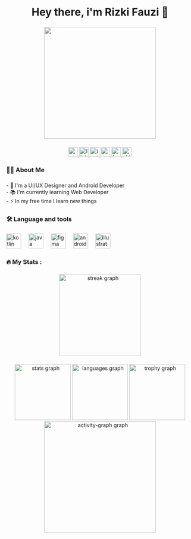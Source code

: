 <h1 align="center">Hey there, i'm Rizki Fauzi 👋</h1>

###

<div align="center">
  <img height="300" src="https://i.ibb.co/vmRCDQB/Frame-1.png"  />
</div>

###

<div align="center">
  <a href="rizkifauzi1512@gmail.com" target="_blank">
    <img src="https://img.shields.io/static/v1?message=Gmail&logo=gmail&label=&color=E97000&logoColor=white&labelColor=&style=for-the-badge" height="25" alt="gmail logo"  />
  </a>
  <a href="https://www.linkedin.com/in/rizki-fauzi-746280229/" target="_blank">
    <img src="https://img.shields.io/static/v1?message=LinkedIn&logo=linkedin&label=&color=E97000&logoColor=white&labelColor=&style=for-the-badge" height="25" alt="linkedin logo"  />
  </a>
  <a href="https://www.instagram.com/rizki_fauzi1512/" target="_blank">
    <img src="https://img.shields.io/static/v1?message=Instagram&logo=instagram&label=&color=E97000&logoColor=white&labelColor=&style=for-the-badge" height="25" alt="instagram logo"  />
  </a>
  <a href="https://www.youtube.com/channel/UCEvIsBCvjYir9JyJvFlI1Iw" target="_blank">
    <img src="https://img.shields.io/static/v1?message=Youtube&logo=youtube&label=&color=E97000&logoColor=white&labelColor=&style=for-the-badge" height="25" alt="youtube logo"  />
  </a>
  <a href="https://www.behance.net/rizkifauzi1512" target="_blank">
    <img src="https://img.shields.io/static/v1?message=Behance&logo=behance&label=&color=E97000&logoColor=white&labelColor=&style=for-the-badge" height="25" alt="behance logo"  />
  </a>
  <a href="https://dribbble.com/rizkifauzi1512" target="_blank">
    <img src="https://img.shields.io/static/v1?message=Dribbble&logo=dribbble&label=&color=E97000&logoColor=white&labelColor=&style=for-the-badge" height="25" alt="dribbble logo"  />
  </a>
</div>

###

<h3 align="left">👩‍💻  About Me</h3>

###

<p align="left">- 🔭 I'm a UI/UX Designer and Android Developer<br>- 📚 I'm currently learning Web Developer<br>- ⚡ In my free time I learn new things</p>

###

<h3 align="left">🛠 Language and tools</h3>

###

<div align="left">
  <img src="https://cdn.jsdelivr.net/gh/devicons/devicon/icons/kotlin/kotlin-original.svg" height="40" alt="kotlin logo"  />
  <img width="12" />
  <img src="https://cdn.jsdelivr.net/gh/devicons/devicon/icons/java/java-original.svg" height="40" alt="java logo"  />
  <img width="12" />
  <img src="https://cdn.jsdelivr.net/gh/devicons/devicon/icons/figma/figma-original.svg" height="40" alt="figma logo"  />
  <img width="12" />
  <img src="https://cdn.jsdelivr.net/gh/devicons/devicon/icons/androidstudio/androidstudio-original.svg" height="40" alt="androidstudio logo"  />
  <img width="12" />
  <img src="https://cdn.jsdelivr.net/gh/devicons/devicon/icons/illustrator/illustrator-plain.svg" height="40" alt="illustrator logo"  />
</div>

###

<h3 align="left">🔥   My Stats :</h3>

###

<div align="center">
  <img src="https://streak-stats.demolab.com?user=rizkif15&locale=en&mode=daily&theme=gruvbox_light&hide_border=false&border_radius=5&order=3" height="220" alt="streak graph"  />
</div>

###

<div align="center">
  <img src="https://github-readme-stats.vercel.app/api?username=rizkif15&hide_title=false&hide_rank=false&show_icons=true&include_all_commits=true&count_private=true&disable_animations=false&theme=gruvbox_light&locale=en&hide_border=false&order=1" height="150" alt="stats graph"  />
  <img src="https://github-readme-stats.vercel.app/api/top-langs?username=rizkif15&locale=en&hide_title=false&layout=compact&card_width=320&langs_count=5&theme=gruvbox_light&hide_border=false&order=2" height="150" alt="languages graph"  />
  <img src="https://github-profile-trophy.vercel.app?username=rizkif15&theme=gruvbox&column=-1&row=1&margin-w=8&margin-h=8&no-bg=false&no-frame=false&order=4" height="150" alt="trophy graph"  />
  <img src="https://github-readme-activity-graph.vercel.app/graph?username=rizkif15&radius=16&theme=gruvbox&area=true&order=5" height="300" alt="activity-graph graph"  />
</div>

###
